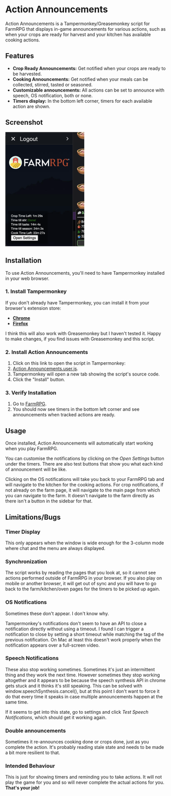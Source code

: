 # Action Announcements

Action Announcements is a Tampermonkey/Greasemonkey script for FarmRPG that displays in-game
announcements for various actions, such as when your crops are ready for harvest and your kitchen
has available cooking actions.

## Features

- **Crop Ready Announcements:** Get notified when your crops are ready to be harvested.
- **Cooking Announcements:** Get notified when your meals can be collected, stirred, tasted or
  seasoned.
- **Customizable announcements:** All actions can be set to announce with speech, OS notification,
  both or none.
- **Timers display:** In the bottom left corner, timers for each available action are shown.

## Screenshot

<img src="images/Timers.png" width="248"
 alt="Screenshot of Action Announcements in action">

## Installation

To use Action Announcements, you'll need to have Tampermonkey installed in your web browser.

### 1. Install Tampermonkey

If you don't already have Tampermonkey, you can install it from your browser's extension store:

- [**Chrome**](https://chrome.google.com/webstore/detail/tampermonkey/dhdgffkkebhmkfjojejmpbldmpobfkfo?hl=en)
- [**Firefox**](https://addons.mozilla.org/en-US/firefox/addon/tampermonkey/)

I think this will also work with Greasemonkey but I haven't tested it. Happy to make changes, if you find issues with Greasemonkey and this script.

### 2. Install Action Announcements

1.  Click on this link to open the script in Tampermonkey:
2.  [Action Announcements.user.js](https://github.com/danelphick/farmrpg/raw/main/Action%20Announcements.user.js).
3.  Tampermonkey will open a new tab showing the script's source code.
4.  Click the "Install" button.

### 3. Verify Installation

1.  Go to [FarmRPG](https://farmrpg.com/).
2.  You should now see timers in the bottom left corner and see announcements when tracked actions
    are ready.

## Usage

Once installed, Action Announcements will automatically start working when you play FarmRPG.

You can customise the notifications by clicking on the *Open Settings* button under the timers.
There are also test buttons that show you what each kind of announcement will be like.

Clicking on the OS notifications will take you back to your FarmRPG tab and will navigate to the
kitchen for the cooking actions. For crop notifications, if not already on the farm page, it will
navigate to the main page from which you can navigate to the farm. It doesn't navigate to the farm
directly as there isn't a button in the sidebar for that.

## Limitations/Bugs

### Timer Display

This only appears when the window is wide enough for the 3-column mode where chat and the menu are
always displayed.

### Synchronization

The script works by reading the pages that you look at, so it cannot see actions performed outside
of FarmRPG in your browser. If you also play on mobile or another browser, it will get out of sync
and you will have to go back to the farm/kitchen/oven pages for the timers to be picked up again.

### OS Notifications

Sometimes these don't appear. I don't know why.

Tampermonkey's notifications don't seem to have an API to close a notification directly without
using a timeout. I found I can trigger a notification to close by setting a short timeout while
matching the tag of the previous notification. On Mac at least this doesn't work properly when the
notification appears over a full-screen video.

### Speech Notifications

These also stop working sometimes. Sometimes it's just an intermittent thing and they work the next
time. However sometimes they stop working altogether and it appears to be because the speech
synthesis API in chrome gets stuck and it thinks it's still speaking. This can be solved with
window.speechSynthesis.cancel(), but at this point I don't want to force it do that every time it
speaks in case multiple announcements happen at the same time.

If it seems to get into this state, go to settings and click *Test Speech Notifications*, which
should get it working again.

### Double announcements

Sometimes it re-announces cooking done or crops done, just as you complete the action. It's probably
reading stale state and needs to be made a bit more resilient to that.

### Intended Behaviour

This is just for showing timers and reminding you to take actions. It will not play the game for you
and so will never complete the actual actions for you. **That's your job!**
